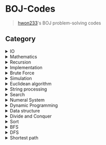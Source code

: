 # BOJ-Codes

> [hwon233](https://www.acmicpc.net/user/hwon233)'s BOJ problem-solving codes


## Category

<details><summary>IO</summary><ul>
	<li> [#1408](https://www.acmicpc.net/problem/1408) &nbsp; - &nbsp; [1408.cpp](1408.cpp) </li>
</ul></details>
<details><summary>Mathematics</summary><ul>
	<li>[#1000](https://www.acmicpc.net/problem/1000) &nbsp; - &nbsp; [1000.cpp](1000.cpp)</li>
	<li>[#1001](https://www.acmicpc.net/problem/1001) &nbsp; - &nbsp; [1001.cpp](1001.cpp)</li>
	<li>[#1008](https://www.acmicpc.net/problem/1008) &nbsp; - &nbsp; [1008.cpp](1008.cpp)</li>
	<li>[#1074](https://www.acmicpc.net/problem/1074) &nbsp; - &nbsp; [1074.cpp](1074.cpp)</li>
	<li>[#1085](https://www.acmicpc.net/problem/1085) &nbsp; - &nbsp; [1085.cpp](1085.cpp)</li>
	<li>[#1110](https://www.acmicpc.net/problem/1110) &nbsp; - &nbsp; [1110.cpp](1110.cpp)</li>
	<li>[#1145](https://www.acmicpc.net/problem/1145) &nbsp; - &nbsp; [1145.cpp](1145.cpp)</li>
	<li>[#1546](https://www.acmicpc.net/problem/1546) &nbsp; - &nbsp; [1546.cpp](1546.cpp)</li>
	<li>[#1740](https://www.acmicpc.net/problem/1740) &nbsp; - &nbsp; [1740.cpp](1740.cpp)</li>
</ul></details>
<details><summary>Recursion</summary><ul>
	<li>[#1074](https://www.acmicpc.net/problem/1074) &nbsp; - &nbsp; [1074.cpp](1074.cpp)</li>
</ul></details>
<details><summary>Implementation</summary><ul>
</ul></details>
<details><summary>Brute Force</summary><ul>
	<li>[#1065](https://www.acmicpc.net/problem/1065) &nbsp; - &nbsp; [1065.cpp](1065.cpp)</li>
	<li>[#1182](https://www.acmicpc.net/problem/1182) &nbsp; - &nbsp; [1182.cpp](1182.cpp)</li>
	<li>[#1213](https://www.acmicpc.net/problem/1213) &nbsp; - &nbsp; [1213.cpp](1213.cpp)</li>
</ul></details>
<details><summary>Simulation</summary><ul>
	<li>[#1592](https://www.acmicpc.net/problem/1592) &nbsp; - &nbsp; [1592.cpp](1592.cpp)</li>
</ul></details>
<details><summary>Euclidean algorithm</summary><ul>
	<li>[#1592](https://www.acmicpc.net/problem/1592) &nbsp; - &nbsp; [1592.cpp](1592.cpp)</li>
</ul></details>
<details><summary>String processing</summary><ul>
	<li>[#1152](https://www.acmicpc.net/problem/1152) &nbsp; - &nbsp; [1152.cpp](1152.cpp)</li>
	<li>[#1157](https://www.acmicpc.net/problem/1157) &nbsp; - &nbsp; [1157.cpp](1157.cpp)</li>
	<li>[#1316](https://www.acmicpc.net/problem/1316) &nbsp; - &nbsp; [1316.cpp](1316.cpp)</li>
</ul></details>
<details><summary>Search</summary><ul>
	<li>[#1065](https://www.acmicpc.net/problem/1065) &nbsp; - &nbsp; [1065.cpp](1065.cpp)</li>
	<li>[#1145](https://www.acmicpc.net/problem/1145) &nbsp; - &nbsp; [1145.cpp](1145.cpp)</li>
	<li>[#1316](https://www.acmicpc.net/problem/1316) &nbsp; - &nbsp; [1316.cpp](1316.cpp)</li>
	<details><summary>Binary Search</summary><ul>
	</ul></details>
</ul></details>
<details><summary>Numeral System</summary><ul>
	<li>[#1212](https://www.acmicpc.net/problem/1212) &nbsp; - &nbsp; [1212.cpp](1212.cpp)</li>
	<li>[#1550](https://www.acmicpc.net/problem/1550) &nbsp; - &nbsp; [1550.cpp](1550.cpp)</li>
</ul></details>
<details><summary>Dynamic Programming</summary><ul>
	<li>[#1003](https://www.acmicpc.net/problem/1003) &nbsp; - &nbsp; [1003.cpp](1003.cpp)</li>
</ul></details>
<details><summary>Data structure</summary><ul>
	<details><summary>Linked List</summary><ul>
		<li>[#1158](https://www.acmicpc.net/problem/1158) &nbsp; - &nbsp; [1158.cpp](1158.cpp)</li>
	</ul></details>
	<details><summary>Stack</summary><ul>
		<li>[#1725](https://www.acmicpc.net/problem/1725) &nbsp; - &nbsp; [1725.cpp](1725.cpp)</li>
	</ul></details>
</ul></details>
<details><summary>Divide and Conquer</summary><ul>
	<li>[#1074](https://www.acmicpc.net/problem/1074) &nbsp; - &nbsp; [1074.cpp](1074.cpp)</li>
</ul></details>
<details><summary>Sort</summary><ul>
	<li>[#1213](https://www.acmicpc.net/problem/1213) &nbsp; - &nbsp; [1213.cpp](1213.cpp)</li>
</ul></details>
<details><summary>BFS</summary><ul>
	<li>[#1260](https://www.acmicpc.net/problem/1260) &nbsp; - &nbsp; [1260.cpp](1260.cpp)</li>
</ul></details>
<details><summary>DFS</summary><ul>
	<li>[#1260](https://www.acmicpc.net/problem/1260) &nbsp; - &nbsp; [1260.cpp](1260.cpp)</li>
</ul></details>
<details><summary>Shortest path</summary><ul>
	<details><summary>Dijkstra algorithm</summary><ul>
		<li>[#1753](https://www.acmicpc.net/problem/1753) &nbsp; - &nbsp; [1753.cpp](1753.cpp)</li>
	</ul></details>
</ul></details>
